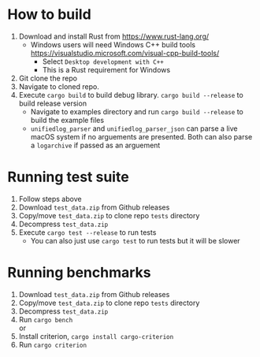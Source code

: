 # How to build
1. Download and install Rust from https://www.rust-lang.org/
   * Windows users will need Windows C++ build tools https://visualstudio.microsoft.com/visual-cpp-build-tools/
     * Select `Desktop development with C++`
     * This is a Rust requirement for Windows
2. Git clone the repo
3. Navigate to cloned repo.
4. Execute `cargo build` to build debug library. `cargo build --release` to build release version
   * Navigate to examples directory and run `cargo build --release` to build the example files
   * `unifiedlog_parser` and `unifiedlog_parser_json` can parse a live macOS system if no arguements are presented. Both can also parse a `logarchive` if passed as an arguement

# Running test suite
1. Follow steps above
2. Download `test_data.zip` from Github releases
3. Copy/move `test_data.zip` to clone repo `tests` directory
4. Decompress `test_data.zip`
5. Execute `cargo test --release` to run tests
   * You can also just use `cargo test` to run tests but it will be slower


# Running benchmarks
1. Download `test_data.zip` from Github releases
2. Copy/move `test_data.zip` to clone repo `tests` directory
3. Decompress `test_data.zip`
4. Run `cargo bench`  
or  
4. Install criterion, `cargo install cargo-criterion`
5. Run `cargo criterion`

